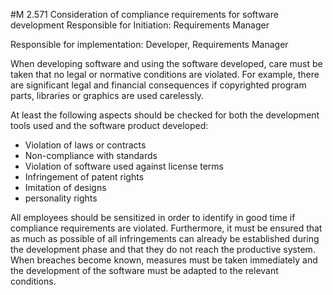 #M 2.571 Consideration of compliance requirements for software development
Responsible for Initiation: Requirements Manager

Responsible for implementation: Developer, Requirements Manager

When developing software and using the software developed, care must be taken that no legal or normative conditions are violated. For example, there are significant legal and financial consequences if copyrighted program parts, libraries or graphics are used carelessly.

At least the following aspects should be checked for both the development tools used and the software product developed:

* Violation of laws or contracts
* Non-compliance with standards
* Violation of software used against license terms
* Infringement of patent rights
* Imitation of designs
* personality rights


All employees should be sensitized in order to identify in good time if compliance requirements are violated. Furthermore, it must be ensured that as much as possible of all infringements can already be established during the development phase and that they do not reach the productive system. When breaches become known, measures must be taken immediately and the development of the software must be adapted to the relevant conditions.



